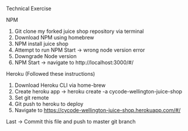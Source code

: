 Technical Exercise

NPM
1. Git clone my forked juice shop repository via terminal
2. Download NPM using homebrew
3. NPM install juice shop
4. Attempt to run NPM Start -> wrong node version error
5. Downgrade Node version
6. NPM Start -> navigate to http://localhost:3000/#/


Heroku (Followed these instructions)
1. Download Heroku CLI via home-brew
2. Create heroku app -> heroku create -a cycode-wellington-juice-shop
3. Set git remote 
4. Git push to heroku to deploy
5. Navigate to https://cycode-wellington-juice-shop.herokuapp.com/#/

Last -> Commit this file and push to master git branch